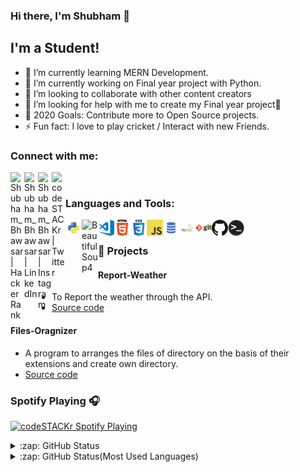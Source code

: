 ### Hi there, I'm Shubham 👋

## I'm a Student!
- 🌱 I’m currently learning MERN Development.
- 🔭 I’m currently working on Final year project with Python.
- 👯 I’m looking to collaborate with other content creators
- 🤔 I’m looking for help with me to create my Final year project🤣
- 🥅 2020 Goals: Contribute more to Open Source projects.
- ⚡ Fun fact: I love to play cricket / Interact with new Friends.

### Connect with me:
[<img align="left" alt="Shubham_Bhawsar | HackerRank" width="22px" src="https://cdn.jsdelivr.net/npm/simple-icons@v3/icons/hackerrank.svg" />][hackerrank]
[<img align="left" alt="Shubham_Bhawsar | LinkedIn" width="22px" src="https://cdn.jsdelivr.net/npm/simple-icons@v3/icons/linkedin.svg" />][linkedin]
[<img align="left" alt="Shubham_Bhawsar | Instagram" width="22px" src="https://cdn.jsdelivr.net/npm/simple-icons@v3/icons/instagram.svg" />][instagram]
[<img align="left" alt="codeSTACKr | Twitter" width="22px" src="https://cdn.jsdelivr.net/npm/simple-icons@v3/icons/twitter.svg" />][twitter]

<br />

### Languages and Tools:

<img align="left" alt="Python" width="26px" src="https://raw.githubusercontent.com/github/explore/80688e429a7d4ef2fca1e82350fe8e3517d3494d/topics/python/python.png" />
<img align="left" alt="BeautifulSoup4" width="26px" src="https://www.crummy.com/software/BeautifulSoup/bs4/doc/_images/6.1.jpg" />
<img align="left" alt="Visual Studio Code" width="26px" src="https://raw.githubusercontent.com/github/explore/80688e429a7d4ef2fca1e82350fe8e3517d3494d/topics/visual-studio-code/visual-studio-code.png" />
<img align="left" alt="HTML5" width="26px" src="https://raw.githubusercontent.com/github/explore/80688e429a7d4ef2fca1e82350fe8e3517d3494d/topics/html/html.png" />
<img align="left" alt="CSS3" width="26px" src="https://raw.githubusercontent.com/github/explore/80688e429a7d4ef2fca1e82350fe8e3517d3494d/topics/css/css.png" />
<img align="left" alt="JavaScript" width="26px" src="https://raw.githubusercontent.com/github/explore/80688e429a7d4ef2fca1e82350fe8e3517d3494d/topics/javascript/javascript.png" />
<img align="left" alt="SQL" width="26px" src="https://raw.githubusercontent.com/github/explore/80688e429a7d4ef2fca1e82350fe8e3517d3494d/topics/sql/sql.png" />
<img align="left" alt="MySQL" width="26px" src="https://raw.githubusercontent.com/github/explore/80688e429a7d4ef2fca1e82350fe8e3517d3494d/topics/mysql/mysql.png" />
<img align="left" alt="Git" width="26px" src="https://raw.githubusercontent.com/github/explore/80688e429a7d4ef2fca1e82350fe8e3517d3494d/topics/git/git.png" />
<img align="left" alt="GitHub" width="26px" src="https://raw.githubusercontent.com/github/explore/78df643247d429f6cc873026c0622819ad797942/topics/github/github.png" />
<img align="left" alt="Terminal" width="26px" src="https://raw.githubusercontent.com/github/explore/80688e429a7d4ef2fca1e82350fe8e3517d3494d/topics/terminal/terminal.png" />


<br />

### 📕 Projects
#### Report-Weather
- To Report the weather through the API.
- [Source code](https://github.com/shubhambhawsar-5782/Report_Weather_Django.git)

#### Files-Oragnizer
- A program to arranges the files of directory on the basis of their extensions and create own directory.
- [Source code](https://github.com/shubhambhawsar-5782/Files-organizer.git)

### Spotify Playing 🎧
[<img src="https://now-playing-codestackr.vercel.app/api/spotify-playing" alt="codeSTACKr Spotify Playing" width="350" />](https://open.spotify.com/user/le09n7u64fwu3cnkoec3fxc8q)

<details>
  <summary>:zap: GitHub Status</summary>

 <img align="left" alt="My Github Stats" src="https://github-readme-stats.vercel.app/api?username=shubhambhawsar-5782&count_private=true&show_icons=true&hide_border=true&theme=buefy" />

</details>
<details>
  <summary>:zap: GitHub Status(Most Used Languages)</summary>

<img align="right" alt="My Github Stats" src="https://github-readme-stats.vercel.app/api/top-langs/?username=shubhambhawsar-5782&hide_border=true&theme=buefy" />
</details>

[hackerrank]: https://www.hackerrank.com/bhawsar5782
[linkedin]: https://linkedin.com/in/shubhambhawsar-5782
[instagram]: https://instagram.com/shubham.bhawsar.5782
[twitter]: https://twitter.com/shubham5782
[quora]: https://www.quora.com/profile/Shubham-Bhawsar-31

